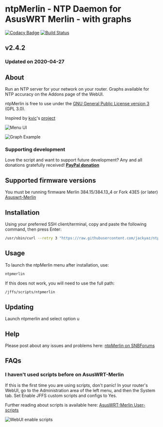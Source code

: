 # ntpMerlin - NTP Daemon for AsusWRT Merlin - with graphs
[![Codacy Badge](https://api.codacy.com/project/badge/Grade/1bc89c12c4bf44b49b28161f328e49b0)](https://www.codacy.com/app/jackyaz/ntpMerlin?utm_source=github.com&amp;utm_medium=referral&amp;utm_content=jackyaz/ntpMerlin&amp;utm_campaign=Badge_Grade)
[![Build Status](https://travis-ci.com/jackyaz/ntpMerlin.svg?branch=master)](https://travis-ci.com/jackyaz/ntpMerlin)

## v2.4.2
### Updated on 2020-04-27
## About
Run an NTP server for your network on your router. Graphs available for NTP accuracy on the Addons page of the WebUI.

ntpMerlin is free to use under the [GNU General Public License version 3](https://opensource.org/licenses/GPL-3.0) (GPL 3.0).

Inspired by [kvic](https://github.com/kvic-z)'s [project](https://github.com/kvic-z/goodies-asuswrt/wiki/Install-NTP-Daemon-for-Asuswrt-Merlin)

![Menu UI](https://puu.sh/DOJFc/f2a03e489b.png)

![Graph Example](https://puu.sh/DOJGn/1f7efed1d8.png)

### Supporting development
Love the script and want to support future development? Any and all donations gratefully received!
[**PayPal donation**](https://paypal.me/jackyaz21)

## Supported firmware versions
You must be running firmware Merlin 384.15/384.13_4 or Fork 43E5 (or later) [Asuswrt-Merlin](https://asuswrt.lostrealm.ca/)

## Installation
Using your preferred SSH client/terminal, copy and paste the following command, then press Enter:

```sh
/usr/sbin/curl --retry 3 "https://raw.githubusercontent.com/jackyaz/ntpMerlin/master/ntpmerlin.sh" -o "/jffs/scripts/ntpmerlin" && chmod 0755 /jffs/scripts/ntpmerlin && /jffs/scripts/ntpmerlin install
```

## Usage
To launch the ntpMerlin menu after installation, use:
```sh
ntpmerlin
```

If this does not work, you will need to use the full path:
```sh
/jffs/scripts/ntpmerlin
```

## Updating
Launch ntpmerlin and select option u

## Help
Please post about any issues and problems here: [ntpMerlin on SNBForums](https://www.snbforums.com/threads/ntpmerlin-ntp-daemon-for-asuswrt-merlin.55756/)

## FAQs
### I haven't used scripts before on AsusWRT-Merlin
If this is the first time you are using scripts, don't panic! In your router's WebUI, go to the Administration area of the left menu, and then the System tab. Set Enable JFFS custom scripts and configs to Yes.

Further reading about scripts is available here: [AsusWRT-Merlin User-scripts](https://github.com/RMerl/asuswrt-merlin/wiki/User-scripts)

![WebUI enable scripts](https://puu.sh/A3wnG/00a43283ed.png)
